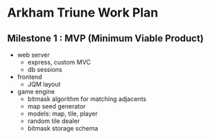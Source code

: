 # Arkham Triune Work Plan

## Milestone 1 : MVP (Minimum Viable Product)

* web server
  + express, custom MVC
  + db sessions
* frontend
  + JQM layout
* game engine
  + bitmask algorithm for matching adjacents
  + map seed generator
  + models: map, tile, player
  + random tile dealer
  + bitmask storage schema